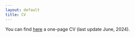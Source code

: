 ```yaml
---
layout: default
title: CV
---
```


You can find [here](/assets/Andrea_Natale_CV.pdf) a one-page CV (last update June, 2024).


